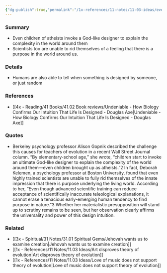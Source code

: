 ```yaml
---
{"dg-publish":true,"permalink":"/1x-references/11-notes/11-03-ideas/even-children-of-atheists-invoke-a-god-like-designer-to-explain-the-complexity-in-the-world-around-them/","title":"Even children of atheists invoke a God-like designer to explain the complexity in the world around them","noteIcon":""}
---
```



### Summary
- Even children of atheists invoke a God-like designer to explain the complexity in the world around them
- Scientists too are unable to rid themselves of a feeling that there is a purpose in the world around us.

### Details
- Humans are also able to tell when something is designed by someone, or just random

### References
- [[4x - Reading/41 Books/41.02 Book reviews/Undeniable - How Biology Confirms Our Intuition That Life Is Designed - Douglas Axe\|Undeniable - How Biology Confirms Our Intuition That Life Is Designed - Douglas Axe]]

### Quotes
- Berkeley psychology professor Alison Gopnik described the challenge this causes for teachers of evolution in a recent Wall Street Journal column. “By elementary-school age,” she wrote, “children start to invoke an ultimate God-like designer to explain the complexity of the world around them—even children brought up as atheists.”2 In fact, Deborah Kelemen, a psychology professor at Boston University, found that even highly trained scientists are unable to fully rid themselves of the innate impression that there is purpose underlying the living world. According to her, “Even though advanced scientific training can reduce acceptance of scientifically inaccurate teleological explanations, it cannot erase a tenacious early-emerging human tendency to find purpose in nature.”3 Whether her materialistic presupposition will stand up to scrutiny remains to be seen, but her observation clearly affirms the universality and power of this design intuition.

### Related
- [[3x - Spiritual/31 Notes/31.01 Spiritual Gems/Jehovah wants us to examine creation\|Jehovah wants us to examine creation]]
- [[1x - References/11 Notes/11.03 Ideas/Art disproves theory of evolution\|Art disproves theory of evolution]]
- [[1x - References/11 Notes/11.03 Ideas/Love of music does not support theory of evolution\|Love of music does not support theory of evolution]]